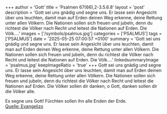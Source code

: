 +++
author = 'Gott'
title = 'Psalmen 67(66),2-3.5.6.8'
layout = 'post'
description = 'Gott sei uns gnädig und segne uns. Er lasse sein Angesicht über uns leuchten, damit man auf Erden deinen Weg erkenne, deine Rettung unter allen Völkern. Die Nationen sollen sich freuen und jubeln, denn du richtest die Völker nach Recht und leitest die Nationen auf Erden. Die Völk....'
images = ['/symbols/psalmus.jpg']
categories = ['PSALMUS']
tags = ['PSALMUS']
date = '2025-05-25 07:00:57 +0100'
summary = 'Gott sei uns gnädig und segne uns. Er lasse sein Angesicht über uns leuchten, damit man auf Erden deinen Weg erkenne, deine Rettung unter allen Völkern. Die Nationen sollen sich freuen und jubeln, denn du richtest die Völker nach Recht und leitest die Nationen auf Erden. Die Völk....'
linkedsummaryImage = 'psalmus.jpg'
keepImageRatio = 'true'
+++
Gott sei uns gnädig und segne uns. Er lasse sein Angesicht über uns leuchten,
damit man auf Erden deinen Weg erkenne, deine Rettung unter allen Völkern.
Die Nationen sollen sich freuen und jubeln, denn du richtest die Völker nach Recht und leitest die Nationen auf Erden.
Die Völker sollen dir danken, o Gott, danken sollen dir die Völker alle.<!--more-->

Es segne uns Gott! 
Fürchten sollen ihn alle Enden der Erde.<br> [Quelle: Evangelizo](https://evangeliumtagfuertag.org/DE/gospel)